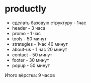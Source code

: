 # productly

- сделать базовую структуру - 1час
- header - 3 часа
- promo - 1 час
- tools - 50 минут
- strategies - 1час 40 минут
- about-us - 1 час 20 минут
- contact - 50 минут
- footer - 30 минут
- popup - 50 минут

Итого вёрстка: 9 часов